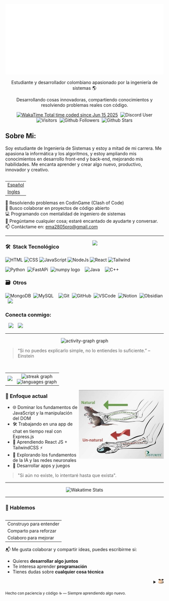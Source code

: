 ![Calavera](./img/CodeMe.svg)

<p align="center">Estudiante y desarrollador colombiano apasionado por la ingeniería de sistemas 🌎</p>
<p align="center">Desarrollando cosas innovadoras, compartiendo conocimientos y resolviendo problemas reales con código.</p>

<div align="center">
  <a href="https://wakatime.com/@ema28pro"><img src="https://wakatime.com/badge/user/579f9039-3a59-45fa-9d52-96caf7783967.svg" alt="WakaTime Total time coded since Jun 15 2025" class="inline-block mx-1" style="margin: 0px 2px;"/></a>
  <img alt="Discord User" src="https://img.shields.io/badge/Discord-ema28pro-5865F2?logo=discord&logoColor=white" class="inline-block mx-1" style="margin: 0px 2px;">

  <img alt="Visitors" src="https://visitor-badge.laobi.icu/badge?page_id=ema28pro" class="inline-block mx-1" style="margin: 0px 2px;">
  <img alt="Github Followers" src="https://img.shields.io/github/followers/ema28pro?style=social" class="inline-block mx-1" style="margin: 0px 2px;">
  <img alt="Github Stars" src="https://img.shields.io/github/stars/ema28pro?style=social" class="inline-block mx-1" style="margin: 0px 2px;">

  
</div>

<!-- <img src="https://quotes-github-readme.vercel.app/api?type=vetical&theme=radical" align="right" height="170"/> -->

## **Sobre Mi**: 

<p>
Soy estudiante de Ingeniería de Sistemas y estoy a mitad de mi carrera. Me apasiona la informática y los algoritmos, y estoy ampliando mis conocimientos en desarrollo front-end y back-end, mejorando mis habilidades. Me encanta aprender y crear algo nuevo, productivo, innovador y creativo.
</p>

<table align="right"><tr><td><a href="./README_es.md">Español</a></tr></td><tr><td><a href="./README.md">Ingles</a></tr></td></table>

🧠 Resolviendo problemas en CodinGame (Clash of Code) <br>
🤝 Busco colaborar en proyectos de código abierto <br>
💻 Programando con mentalidad de ingeniero de sistemas <br>
💬 Pregúntame cualquier cosa; estaré encantado de ayudarte y conversar. <br>
📫 Contáctame en: [ema2805pro@gmail.com](ema2805pro@gmail.com) <br>

<!-- ⚡ **Facto**: ```Nan != Nan``` -->

<!-- <div align="center">
  <img src="https://skillicons.dev/icons?i=html,css,js,nodejs,react,py,fastapi,java,cpp,mysql,mongodb" />
</div> -->

---

<a href="https://github.com/ema28pro">
<img width="45%" align="right" src="https://quotes-github-readme.vercel.app/api?type=vetical&theme=radical" />
</a>

### 🛠 &nbsp;Stack Tecnológico

<!-- ![Web](https://skillicons.dev/icons?i=html,css,js,nodejs,react,tailwind) -->
![HTML](https://skillicons.dev/icons?i=html)
![CSS](https://skillicons.dev/icons?i=css)
![JavaScript](https://skillicons.dev/icons?i=js)
![NodeJs](https://skillicons.dev/icons?i=nodejs)
![React](https://skillicons.dev/icons?i=react)
![Tailwind](https://skillicons.dev/icons?i=tailwind)

![Python](https://skillicons.dev/icons?i=python)&nbsp;
![FastAPi](https://skillicons.dev/icons?i=fastapi)&nbsp;
<img src="https://cdn.jsdelivr.net/gh/devicons/devicon/icons/numpy/numpy-original.svg" height="47" alt="numpy logo"/>&nbsp;&nbsp;&nbsp;
![Java](https://skillicons.dev/icons?i=java)&nbsp;&nbsp;&nbsp;
![C++](https://skillicons.dev/icons?i=cpp)



### 🗃 &nbsp;Otros
![MongoDB](https://skillicons.dev/icons?i=mongodb)&nbsp;
![MySQL](https://skillicons.dev/icons?i=mysql)&nbsp;&nbsp;&nbsp;
![Git](https://skillicons.dev/icons?i=git)&nbsp;
![GitHub](https://skillicons.dev/icons?i=github)&nbsp;
![VSCode](https://skillicons.dev/icons?i=vscode)&nbsp;
![Notion](https://skillicons.dev/icons?i=notion)&nbsp;
![Obsidian](https://skillicons.dev/icons?i=obsidian)&nbsp;
<img src="https://cdn.simpleicons.org/trello/0052C" height=47>


<!-- <a href="https://github.com/ema28pro">
<img width="50%" align="left" src="https://media.tenor.com/yOqgOJDlyzMAAAAi/club-penguin-club.gif" />
</a> -->

<h3> Conecta conmigo:</h3>

<a style="margin-left: 10px;"  target="_blank" href="https://www.linkedin.com/in/emanuel-lopez-f/"><img src="https://img.icons8.com/doodle/40/000000/linkedin--v2.png"></a> <a style="margin-left: 10px;" target="_blank" href="https://github.com/ema28pro"><img src="https://img.icons8.com/doodle/40/000000/github--v1.png"></a>

---

<div align="center">
  <img src="https://github-readme-activity-graph.vercel.app/graph?username=ema28pro&theme=lucent&area=true&hide_border=true&hide_title=false&bg_color=0d1117&color=30a14e&line=10aa50&area_color=9be9a8" alt="activity-graph graph" />
</div>

> “Si no puedes explicarlo simple, no lo entiendes lo suficiente.” – Einstein

<br>

<table align="center">
<tr>
<td align="center">
  <img src="https://media.tenor.com/yOqgOJDlyzMAAAAi/club-penguin-club.gif" height="290"/>
</td>
<td align="center">
  <img src="https://streak-stats.demolab.com?user=ema28pro&locale=en&mode=daily&theme=dark&hide_border=true&border_radius=5&date_format=M%20j%5B,%20Y%5D" height="140" alt="streak graph"/>
  <br/>
  <img src="https://github-readme-stats.vercel.app/api/top-langs?username=ema28pro&locale=en&hide_title=false&layout=compact&card_width=320&langs_count=5&theme=dark&hide_border=true" height="140" alt="languages graph"/>
</td>
</tr>
</table>

<a href="https://www.codingame.com/profile/1b0126a833946858dc2f521afb4de4389706666"><img alt="Rat" align="right" src="./img/mouse.jpg" width="270" ></a>

### 🚀 Enfoque actual

- 🌐 Dominar los fundamentos de JavaScript y la manipulación del DOM
- 🛠 Trabajando en una app de chat en tiempo real con Express.js
- 🌱 Aprendiendo React JS + TailwindCSS ⚡
- 🔭 Explorando los fundamentos de la IA y las redes neuronales
- 🎯 Desarrollar apps y juegos

> "Si aún no existe, lo intentaré hasta que exista".

---

<div align="center">
  <img src="https://github-readme-stats.vercel.app/api/wakatime?username=ema28pro&theme=dark&hide_border=true" alt="Wakatime Stats">
</div>

---

### 🤝 Hablemos

<table align="right">
 <tr><td>Construyo para entender</td></tr>
 <tr><td>Comparto para reforzar</td></tr>
 <tr><td>Colaboro para mejorar</td></tr>
</table>

📬 Me gusta colaborar y compartir ideas, puedes escribirme si:
  - Quieres **desarrollar algo juntos**
  - Te interesa aprender **programación**
  - Tienes dudas sobre **cualquier cosa técnica**

<details align="right">
  <summary><img src="./img/pou.png" height=15></summary>
  <table border=0>
    <caption><h1 align="center">Hall de la Fama</h1></caption>
    <tr>
    <td align="center">
      <img src="./img/glaceon.jpeg">
    </td>
    <td align="center">
      <img src="./img/hotdog.jpeg"/>
    </td>
    <td align="center">
      <img src="./img/vaporeon.jpeg"/>
    </td>
    </tr>
  </table>
</details>

<sub align="center">Hecho con paciencia y código ☕ — Siempre aprendiendo algo nuevo.</sub>
